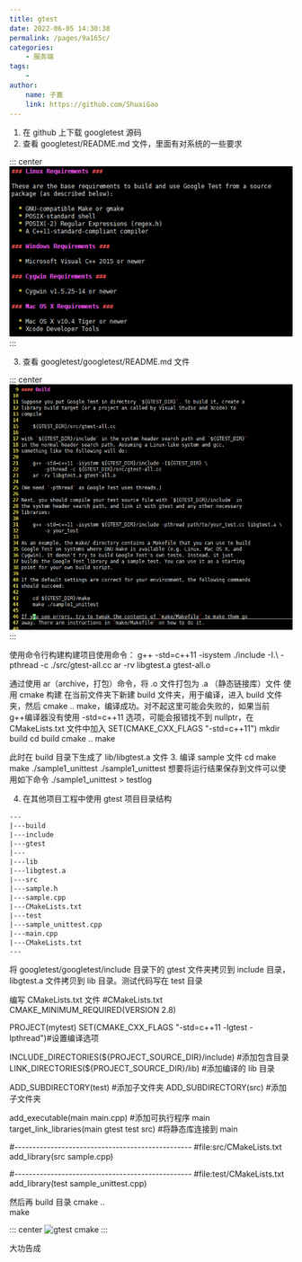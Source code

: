 ```yaml
---
title: gtest
date: 2022-06-05 14:30:38
permalink: /pages/9a165c/
categories:
    - 服务端
tags:
    -
author:
    name: 子嘉
    link: https://github.com/ShuaiGao
---
```


1. 在 github 上下载 googletest 源码
2. 查看 googletest/README.md 文件，里面有对系统的一些要求

::: center
![gtest cmake](/img/cplusplus/gtest_readme_01.png)
:::

3. 查看 googletest/googletest/README.md 文件

::: center
![gtest cmake](/img/cplusplus/gtest_readme.png)
:::

使用命令行构建构建项目使用命令：
g++ -std=c++11 -isystem ./include -I.\ -pthread -c ./src/gtest-all.cc
ar -rv libgtest.a gtest-all.o

通过使用 ar（archive，打包）命令，将 .o 文件打包为 .a （静态链接库）文件
使用 cmake 构建
在当前文件夹下新建 build 文件夹，用于编译，进入 build 文件夹，然后 cmake .. make，编译成功。对不起这里可能会失败的，如果当前 g++编译器没有使用 -std=c++11 选项，可能会报错找不到 nullptr，在 CMakeLists.txt 文件中加入 SET(CMAKE_CXX_FLAGS "-std=c++11")
mkdir build
cd build
cmake ..
make

此时在 build 目录下生成了 lib/libgtest.a 文件 3. 编译 sample 文件
cd make
make ./sample1_unittest
./sample1_unittest
想要将运行结果保存到文件可以使用如下命令
./sample1_unittest > testlog

4. 在其他项目工程中使用 gtest
   项目目录结构

```
---
|---build
|---include
|---gtest
|---
|---lib
|---libgtest.a
|---src
|---sample.h
|---sample.cpp
|---CMakeLists.txt
|---test
|---sample_unittest.cpp
|---main.cpp
|---CMakeLists.txt
---
```

将 googletest/googletest/include 目录下的 gtest 文件夹拷贝到 include 目录，libgtest.a 文件拷贝到 lib 目录。测试代码写在 test 目录

编写 CMakeLists.txt 文件
#CMakeLists.txt
CMAKE_MINIMUM_REQUIRED(VERSION 2.8)

PROJECT(mytest)
SET(CMAKE_CXX_FLAGS "-std=c++11 -lgtest -lpthread")#设置编译选项

INCLUDE_DIRECTORIES(${PROJECT_SOURCE_DIR}/include) #添加包含目录
LINK_DIRECTORIES(${PROJECT_SOURCE_DIR}/lib) #添加编译的 lib 目录

ADD_SUBDIRECTORY(test) #添加子文件夹
ADD_SUBDIRECTORY(src) #添加子文件夹

add_executable(main main.cpp) #添加可执行程序 main
target_link_libraries(main gtest test src) #将静态库连接到 main

#-------------------------------------------------
#file:src/CMakeLists.txt
add_library(src sample.cpp)

#-------------------------------------------------
#file:test/CMakeLists.txt
add_library(test sample_unittest.cpp)

然后再 build 目录
cmake ..  
make

::: center
![gtest cmake](/img/cplusplus/gtest_cmake.png)
:::

大功告成

